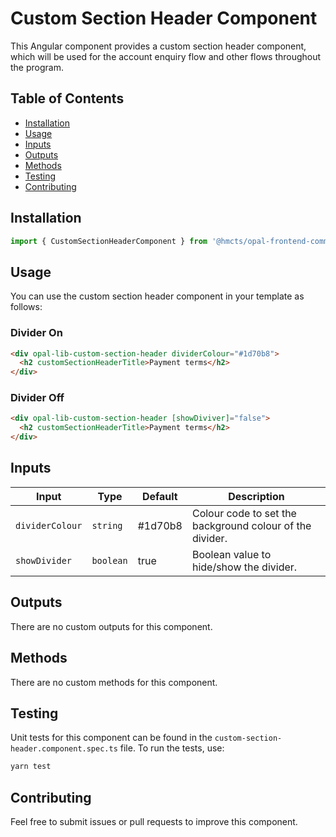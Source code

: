 # Custom Section Header Component

This Angular component provides a custom section header component, which will be used for the account enquiry flow and other flows throughout the program.

## Table of Contents

- [Installation](#installation)
- [Usage](#usage)
- [Inputs](#inputs)
- [Outputs](#outputs)
- [Methods](#methods)
- [Testing](#testing)
- [Contributing](#contributing)

## Installation

```typescript
import { CustomSectionHeaderComponent } from '@hmcts/opal-frontend-common/components/custom/custom-section-header';
```

## Usage

You can use the custom section header component in your template as follows:

### Divider On

```html
<div opal-lib-custom-section-header dividerColour="#1d70b8">
  <h2 customSectionHeaderTitle>Payment terms</h2>
</div>
```

### Divider Off

```html
<div opal-lib-custom-section-header [showDiviver]="false">
  <h2 customSectionHeaderTitle>Payment terms</h2>
</div>
```

## Inputs

| Input           | Type      | Default | Description                                              |
| --------------- | --------- | ------- | -------------------------------------------------------- |
| `dividerColour` | `string`  | #1d70b8 | Colour code to set the background colour of the divider. |
| `showDivider`   | `boolean` | true    | Boolean value to hide/show the divider.                  |

## Outputs

There are no custom outputs for this component.

## Methods

There are no custom methods for this component.

## Testing

Unit tests for this component can be found in the `custom-section-header.component.spec.ts` file. To run the tests, use:

```bash
yarn test
```

## Contributing

Feel free to submit issues or pull requests to improve this component.
